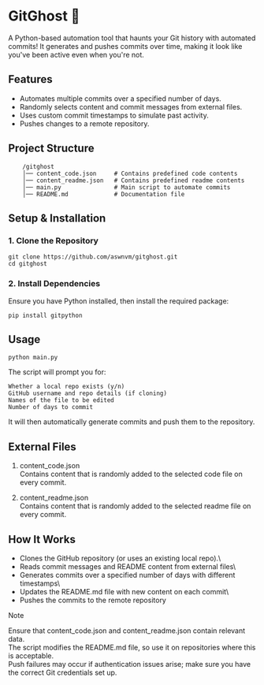 # GitGhost 👻
A Python-based automation tool that haunts your Git history with automated commits! It generates and pushes commits over time, making it look like you've been active even when you're not.

 ## Features
- Automates multiple commits over a specified number of days.
- Randomly selects content and commit messages from external files.
- Uses custom commit timestamps to simulate past activity.
- Pushes changes to a remote repository.


## Project Structure
```
    /gitghost
    │── content_code.json     # Contains predefined code contents
    │── content_readme.json   # Contains predefined readme contents
    │── main.py               # Main script to automate commits
    │── README.md             # Documentation file
```


## Setup & Installation
### 1. Clone the Repository
   ```
   git clone https://github.com/aswnvm/gitghost.git
   cd gitghost
   ```

### 2. Install Dependencies
   Ensure you have Python installed, then install the required package:
   ```
   pip install gitpython
   ```

## Usage
```
python main.py
```
The script will prompt you for:

    Whether a local repo exists (y/n)
    GitHub username and repo details (if cloning)
    Names of the file to be edited
    Number of days to commit
It will then automatically generate commits and push them to the repository.


## External Files
1. content_code.json\
   Contains content that is randomly added to the selected code file on every commit.

2. content_readme.json\
   Contains content that is randomly added to the selected readme file on every commit.


## How It Works
- Clones the GitHub repository (or uses an existing local repo).\
- Reads commit messages and README content from external files\
- Generates commits over a specified number of days with different timestamps\
- Updates the README.md file with new content on each commit\
- Pushes the commits to the remote repository

> [!NOTE]
> Ensure that content_code.json and content_readme.json contain relevant data.\
> The script modifies the README.md file, so use it on repositories where this is acceptable.\
> Push failures may occur if authentication issues arise; make sure you have the correct Git credentials set up.
